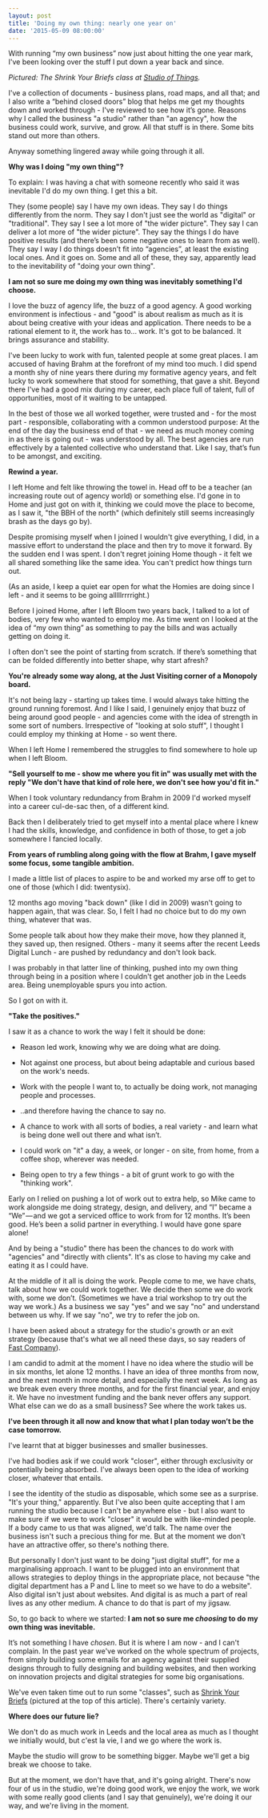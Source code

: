```yaml
---
layout: post
title: 'Doing my own thing: nearly one year on'
date: '2015-05-09 08:00:00'
---
```


With running “my own business” now just about hitting the one year mark, I've been looking over the stuff I put down a year back and since.

*Pictured: The Shrink Your Briefs class at [Studio of Things](http://www.studioofthings.com/).*

I've a collection of documents - business plans, road maps, and all that; and I also write a “behind closed doors” blog that helps me get my thoughts down and worked through - I've reviewed to see how it’s gone. Reasons why I called the business "a studio" rather than "an agency", how the business could work, survive, and grow. All that stuff is in there. Some bits stand out more than others.

Anyway something lingered away while going through it all.

**Why was I doing "my own thing"?**

To explain: I was having a chat with someone recently who said it was inevitable I'd do my own thing. I get this a bit.

They (some people) say I have my own ideas. They say I do things differently from the norm. They say I don't just see the world as "digital" or "traditional". They say I see a lot more of "the wider picture". They say I can deliver a lot more of "the wider picture".  They say the things I do have positive results (and there’s been some negative ones to learn from as well). They say I way I do things doesn’t fit into “agencies”, at least the existing local ones. And it goes on. Some and all of these, they say, apparently lead to the inevitability of "doing your own thing".

**I am not so sure me doing my own thing was inevitably something I'd choose.**

I love the buzz of agency life, the buzz of a good agency. A good working environment is infectious - and "good" is about realism as much as it is about being creative with your ideas and application. There needs to be a rational element to it, the work has to... work. It's got to be balanced. It brings assurance and stability.

I've been lucky to work with fun, talented people at some great places. I am accused of having Brahm at the forefront of my mind too much. I did spend a month shy of nine years there during my formative agency years, and felt lucky to work somewhere that stood for something, that gave a shit. Beyond there I've had a good mix during my career, each place full of talent, full of opportunities, most of it waiting to be untapped. 

In the best of those we all worked together, were trusted and - for the most part - responsible, collaborating with a common understood purpose: At the end of the day the business end of that - we need as much money coming in as there is going out - was understood by all. The best agencies are run effectively by a talented collective who understand that. Like I say, that’s fun to be amongst, and exciting.

**Rewind a year.**

I left Home and felt like throwing the towel in. Head off to be a teacher (an increasing route out of agency world) or something else. I'd gone in to Home and just got on with it, thinking we could move the place to become, as I saw it, "the BBH of the north" (which definitely still seems increasingly brash as the days go by).

Despite promising myself when I joined I wouldn't give everything, I did, in a massive effort to understand the place and then try to move it forward. By the sudden end I was spent. I don't regret joining Home though - it felt we all shared something like the same idea. You can't predict how things turn out.

(As an aside, I keep a quiet ear open for what the Homies are doing since I left - and it seems to be going alllllrrrright.)

Before I joined Home, after I left Bloom two years back, I talked to a lot of bodies, very few who wanted to employ me. As time went on I looked at the idea of “my own thing” as something to pay the bills and was actually getting on doing it.

I often don't see the point of starting from scratch. If there’s something that can be folded differently into better shape, why start afresh?

**You're already some way along, at the Just Visiting corner of a Monopoly board.**

It's not being lazy - starting up takes time. I would always take hitting the ground running foremost. And I like I said, I genuinely enjoy that buzz of being around good people - and agencies come with the idea of strength in some sort of numbers. Irrespective of "looking at solo stuff", I thought I could employ my thinking at Home - so went there.

When I left Home I remembered the struggles to find somewhere to hole up when I left Bloom.

**"Sell yourself to me - show me where you fit in" was usually met with the reply "We don't have that kind of role here, we don't see how you'd fit in."**

When I took voluntary redundancy from Brahm in 2009 I'd worked myself into a career cul-de-sac then, of a different kind.

Back then I deliberately tried to get myself into a mental place where I knew I had the skills, knowledge, and confidence in both of those, to get a job somewhere I fancied locally.

**From years of rumbling along going with the flow at Brahm, I gave myself some focus, some tangible ambition.**

I made a little list of places to aspire to be and worked my arse off to get to one of those (which I did: twentysix).

12 months ago moving "back down" (like I did in 2009) wasn't going to happen again, that was clear. So, I felt I had no choice but to do my own thing, whatever that was.

Some people talk about how they make their move, how they planned it, they saved up, then resigned. Others - many it seems after the recent Leeds Digital Lunch - are pushed by redundancy and don't look back.

I was probably in that latter line of thinking, pushed into my own thing through being in a position where I couldn't get another job in the Leeds area. Being unemployable spurs you into action.

So I got on with it.

**"Take the positives."**

I saw it as a chance to work the way I felt it should be done:

* Reason led work, knowing why we are doing what are doing.

* Not against one process, but about being adaptable and curious based on the work's needs.

* Work with the people I want to, to actually be doing work, not managing people and processes.

* ..and therefore having the chance to say no.

* A chance to work with all sorts of bodies, a real variety - and learn what is being done well out there and what isn’t.

* I could work on "it" a day, a week, or longer - on site, from home, from a coffee shop, wherever was needed.

* Being open to try a few things - a bit of grunt work to go with the "thinking work".

Early on I relied on pushing a lot of work out to extra help, so Mike came to work alongside me doing strategy, design, and delivery, and “I” became a “We” — and we got a serviced office to work from for 12 months. It’s been good. He’s been a solid partner in everything. I would have gone spare alone!

And by being a "studio" there has been the chances to do work with "agencies" and "directly with clients". It's as close to having my cake and eating it as I could have.

At the middle of it all is doing the work. People come to me, we have chats, talk about how we could work together. We decide then some we do work with, some we don’t. (Sometimes we have a trial workshop to try out the way we work.) As a business we say "yes" and we say "no" and understand between us why. If we say "no", we try to refer the job on.

I have been asked about a strategy for the studio's growth or an exit strategy (because that's what we all need these days, so say readers of [Fast Company](http://www.fastcompany.com/)).

I am candid to admit at the moment I have no idea where the studio will be in six months, let alone 12 months. I have an idea of three months from now, and the next month in more detail, and especially the next week. As long as we break even every three months, and for the first financial year, and enjoy it. We have no investment funding and the bank never offers any support. What else can we do as a small business? See where the work takes us.

**I've been through it all now and know that what I plan today won’t be the case tomorrow.**

I've learnt that at bigger businesses and smaller businesses. 

I've had bodies ask if we could work "closer", either through exclusivity or potentially being absorbed. I've always been open to the idea of working closer, whatever that entails.

I see the identity of the studio as disposable, which some see as a surprise. "It's your thing," apparently. But I've also been quite accepting that I am running the studio because I can't be anywhere else - but I also want to make sure if we were to work "closer" it would be with like-minded people. If a body came to us that was aligned, we'd talk. The name over the business isn't such a precious thing for me.  But at the moment we don't have an attractive offer, so there's nothing there.

But personally I don't just want to be doing "just digital stuff", for me a marginalising approach. I want to be plugged into an environment that allows strategies to deploy things in the appropriate place, not because "the digital department has a P and L line to meet so we have to do a website". Also digital isn't just about websites. And digital is as much a part of real lives as any other medium. A chance to do that is part of my jigsaw.

So, to go back to where we started: **I am not so sure me *choosing* to do my own thing was inevitable.**

It’s not something I have *chosen*. But it is where I am now - and I can't complain. In the past year we've worked on the whole spectrum of projects, from simply building some emails for an agency against their supplied designs through to fully designing and building websites, and then working on innovation projects and digital strategies for some big organisations.

We've even taken time out to run some "classes", such as [Shrink Your Briefs](http://www.studioofthings.com/shrink-your-briefs) (pictured at the top of this article). There's certainly variety.

**Where does our future lie?**

We don't do as much work in Leeds and the local area as much as I thought we initially would, but c'est la vie, I and we go where the work is. 

Maybe the studio will grow to be something bigger. Maybe we'll get a big break we choose to take.

But at the moment, we don't have that, and it's going alright. There's now four of us in the studio, we're doing good work, we enjoy the work, we work with some really good clients (and I say that genuinely), we're doing it our way, and we're living in the moment.